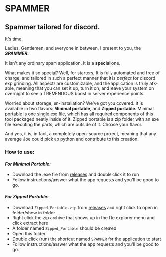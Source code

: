 # SPAMMER
## Spammer tailored for discord.

It's time.

Ladies, Gentlemen, and everyone in between, I present to you, the ***SPAMMER.***

It isn't any ordinary spam application. It is a **special** one.

What makes it so special? Well, for starters, It is fully automated and free of charge, and tailored in such a perfect manner that it is *perfect* for discord exp grinding. All aspects are customizable, and the application is truly afk-able, meaning that you can set it up, turn it on, and leave your system on overnight to see a TREMENDOUS boost in server experience points.

Worried about storage, un-installation? We've got you covered. It is available in two flavors: **Minimal portable**, and **Zipped portable**. Minimal portable is one single exe file, which has all required components of this tool packaged neatly inside of it. Zipped portable is a zip folder with an exe file executing the parts, which are outside of it. Choose your flavor.

And yes, it is, in fact, a completely open-source project, meaning that any average Joe could pick up python and contribute to this creation.

### How to use:
#### *For Minimal Portable:*
- Download the .exe file from [releases](https://github.com/Stevenage9/SPAMMER/releases/tag/v1.0) and double click it to run
- Follow instructions/answer what the app requests and you'll be good to go.

#### *For Zipped Portable:* 

 - Download `Zipped_Portable.zip` from [releases](https://github.com/Stevenage9/SPAMMER/releases/tag/v1.0) and right click to open in folder/show in folder
 - Right click the zip archive that shows up in the file explorer menu and click extract here
 - A folder named `Zipped_Portable` should be created
 - Open this folder
 - Double click (run) the shortcut named `SPAMMER` for the application to start
 - Follow instructions/answer what the app requests and you'll be good to go.
